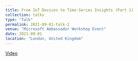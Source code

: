 ```yaml
---
title: From IoT Devices to Time-Series Insights (Part 1)
collection: talks
type: "Talk"
permalink: 2021-09-01-talk-2
venue: "Microsoft Ambassador Workshop Event"
date: 2021-09-01
location: "London, United Kingdom"
---
```


[Video](https://www.youtube.com/watch?v=1qhsUl6LdyU)
